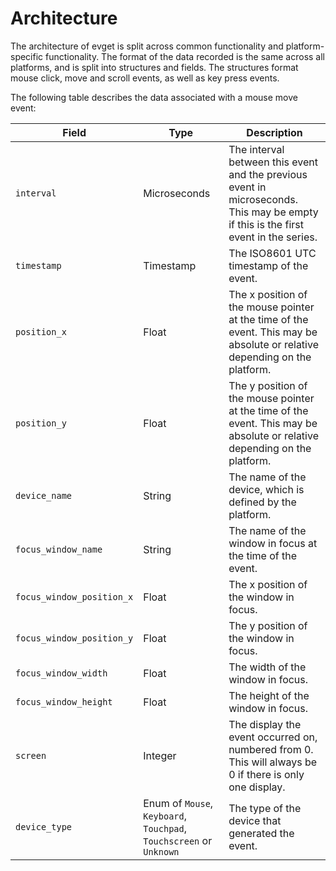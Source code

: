 # Architecture 

The architecture of evget is split across common functionality and platform-specific functionality. The format of the
data recorded is the same across all platforms, and is split into structures and fields. The structures format mouse
click, move and scroll events, as well as key press events.

The following table describes the data associated with a mouse move event:

| Field                     | Type                                                                | Description                                                                                                                         |
|---------------------------|---------------------------------------------------------------------|-------------------------------------------------------------------------------------------------------------------------------------|
| `interval`                | Microseconds                                                        | The interval between this event and the previous event in microseconds. This may be empty if this is the first event in the series. |
| `timestamp`               | Timestamp                                                           | The ISO8601 UTC timestamp of the event.                                                                                             |
| `position_x`              | Float                                                               | The x position of the mouse pointer at the time of the event. This may be absolute or relative depending on the platform.           |
| `position_y`              | Float                                                               | The y position of the mouse pointer at the time of the event. This may be absolute or relative depending on the platform.           |
| `device_name`             | String                                                              | The name of the device, which is defined by the platform.                                                                           |
| `focus_window_name`       | String                                                              | The name of the window in focus at the time of the event.                                                                           |
| `focus_window_position_x` | Float                                                               | The x position of the window in focus.                                                                                              |
| `focus_window_position_y` | Float                                                               | The y position of the window in focus.                                                                                              |
| `focus_window_width`      | Float                                                               | The width of the window in focus.                                                                                                   |
| `focus_window_height`     | Float                                                               | The height of the window in focus.                                                                                                  |
| `screen`                  | Integer                                                             | The display the event occurred on, numbered from 0. This will always be 0 if there is only one display.                             |
| `device_type`             | Enum of `Mouse`, `Keyboard`, `Touchpad`, `Touchscreen` or `Unknown` | The type of the device that generated the event.                                                                                    |

